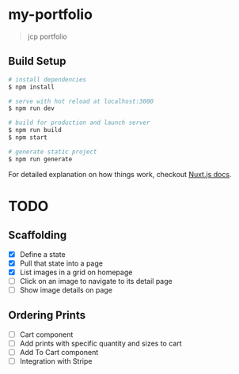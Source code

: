 # my-portfolio

> jcp portfolio

## Build Setup

``` bash
# install dependencies
$ npm install

# serve with hot reload at localhost:3000
$ npm run dev

# build for production and launch server
$ npm run build
$ npm start

# generate static project
$ npm run generate
```

For detailed explanation on how things work, checkout [Nuxt.js docs](https://nuxtjs.org).

# TODO

## Scaffolding
- [x] Define a state
- [x] Pull that state into a page
- [x] List images in a grid on homepage
- [ ] Click on an image to navigate to its detail page
- [ ] Show image details on page

## Ordering Prints
- [ ] Cart component
- [ ] Add prints with specific quantity and sizes to cart
- [ ] Add To Cart component
- [ ] Integration with Stripe